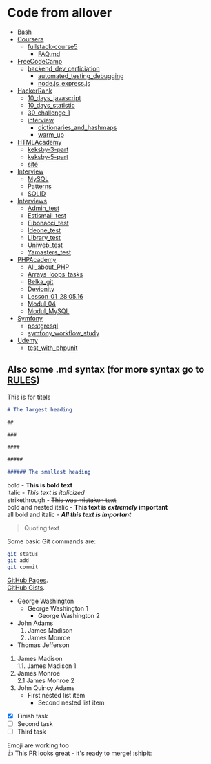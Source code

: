 # Code from allover  

- [Bash](Bash/README.md)
- [Coursera](Coursera/README.md)
  - [fullstack-course5](Coursera/fullstak-course5/README.md)
    - [FAQ.md](Coursera/fullstack-course5/FAQ.md)
- [FreeCodeCamp](freeCodeCamp/README.md)
  - [backend_dev_cerficiation](freeCodeCamp/backend_dev_certification)
    - [automated_testing_debugging](freeCodeCamp/backend_dev_certification/automated_testing_debugging/README.md)
    - [node.js_express.js](freeCodeCamp/backend_dev_certification/node.js_express.js/README.md)
- [HackerRank](HackerRank/README.md)
  - [10_days_javascript](HackerRank/10_days_javascript)
  - [10_days_statistic](HackerRank/10_days_statistic)
  - [30_challenge_1](HackerRank/30_challenge_1)
  - [interview](HackerRank/interview)
    - [dictionaries_and_hashmaps](HackerRank/interview/dictionaries_and_hashmaps)
    - [warm_up](HackerRank/interview/warm_up)
- [HTMLAcademy](HTMLAcademy/README.md)
  - [keksby-3-part](HTMLAcademy/keksby-3-part)
  - [keksby-5-part](HTMLAcademy/keksby-5-part)
  - [site](HTMLAcademy/site)
- [Interview](Interview/README.md)
  - [MySQL](Interview/MySQL/README.md)
  - [Patterns](Interview/Patterns/README.md)
  - [SOLID](Interview/SOLID/README.md)
- [Interviews](Interviews/README.md)
  - [Admin_test](Interviews/Admin_test)
  - [Estismail_test](Interviews/Estismail_test)
  - [Fibonacci_test](Interviews/Fibonacci_test)
  - [Ideone_test](Interviews/Ideone_test)
  - [Library_test](Interviews/Library_test)
  - [Uniweb_test](Interviews/Uniweb_test)
  - [Yamasters_test](Interviews/Yamasters_test)
- [PHPAcademy](PHPAcademy/README.md)
  - [All_about_PHP](PHPAcademy/All_about_PHP)
  - [Arrays_loops_tasks](PHPAcademy/Arrays_loops_tasks)
  - [Belka_git](PHPAcademy/Belka_git)
  - [Devionity](PHPAcademy/Devionity)
  - [Lesson_01_28.05.16](PHPAcademy/Lesson_01_28.05.16)
  - [Modul_04](PHPAcademy/Modul_04/README.md)
  - [Modul_MySQL](PHPAcademy/Modul_MySQL)
- [Symfony](Symfony/README.md)
  - [postgresql](Symfony/postgresql/README.md)
  - [symfony_workflow_study](Symfony/symfony_workflow_study/README.md)
- [Udemy](Udemy/README.md)
  - [test_with_phpunit](test_with_phpunit/README.md)

## Also some .md syntax (for more syntax go to [RULES](RULES.md))

This is for titels

```markdown
# The largest heading

##

###

####

#####

###### The smallest heading
```

bold - **This is bold text**  
italic - *This text is italicized*  
strikethrough - ~~This was mistaken text~~  
bold and nested italic - **This text is _extremely_ important**  
all bold and italic - ***All this text is important***  

> Quoting text  

Some basic Git commands are:

```bash
git status
git add
git commit
```

[GitHub Pages](https://pages.github.com/).  
[GitHub Gists](https://gist.github.com/).  

- George Washington
  - George Washington 1
    - George Washington 2
- John Adams
    1. James Madison
    2. James Monroe
- Thomas Jefferson

1. James Madison  
    1.1. James Madison 1
2. James Monroe  
    2.1 James Monroe 2
3. John Quincy Adams
    - First nested list item
        - Second nested list item

- [x] Finish task
- [ ] Second task
- [ ] Third task

Emoji are working too  
:+1: This PR looks great - it's ready to merge! :shipit:
